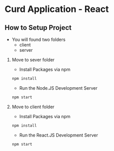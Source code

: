 # Curd Application - React

## How to Setup Project
    
- You will found two folders
    - client
    - server

1. Move to sever folder

    - Install Packages via npm
    ```bash
    npm install
    ```

    - Run the Node.JS Development Server
    ```bash
    npm start
    ```

2. Move to client folder

    - Install Packages via npm
    ```bash
    npm install
    ```

    - Run the React.JS Development Server
    ```bash
    npm start
    ```